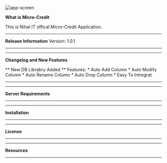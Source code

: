 
![app-screen](/uploads/aefe9547ae4745db2e972a2c4816de73/app-screen.png)


**What is Micro-Credit**


This is Nihal IT offical Micro-Credit Application.

*******************
**Release Information**
Version: 1.0.1
*******************

**************************
**Changelog and New Features**

** New DB Librabry Added **
Features:
    * Auto Add Column
    * Auto Modify Column
    * Auto Rename Column
    * Auto Drop Column
    * Easy To Intregrat
**************************

*******************
**Server Requirements**
*******************

************
**Installation**
************

*******
**License**
*******

*********
**Resources**
*********